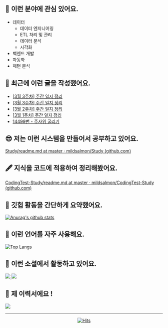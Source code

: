 ## 📡 이런 분야에 관심 있어요.

- 데이터
    - 데이터 엔지니어링
    - ETL 처리 및 관리
    - 데이터 분석
    - 시각화
- 백엔드 개발
- 자동화
- 패턴 분석

## 📝 최근에 이런 글을 작성했어요.

<!-- BLOG-POST-LIST:START -->
- [[3월 3주차] 주간 일지 정리](https://blex.me/@mildsalmon/3%EC%9B%94-3%EC%A3%BC%EC%B0%A8-%EC%A3%BC%EA%B0%84-%EC%9D%BC%EC%A7%80-%EC%A0%95%EB%A6%AC-1)
- [[3월 3주차] 주간 일지 정리](https://blex.me/@mildsalmon/3%EC%9B%94-3%EC%A3%BC%EC%B0%A8-%EC%A3%BC%EA%B0%84-%EC%9D%BC%EC%A7%80-%EC%A0%95%EB%A6%AC)
- [[3월 2주차] 주간 일지 정리](https://blex.me/@mildsalmon/3%EC%9B%94-2%EC%A3%BC%EC%B0%A8-%EC%A3%BC%EA%B0%84-%EC%9D%BC%EC%A7%80-%EC%A0%95%EB%A6%AC)
- [[3월 1주차] 주간 일지 정리](https://blex.me/@mildsalmon/3%EC%9B%94-1%EC%A3%BC%EC%B0%A8-%EC%A3%BC%EA%B0%84-%EC%9D%BC%EC%A7%80-%EC%A0%95%EB%A6%AC)
- [14499번 - 주사위 굴리기](https://blex.me/@mildsalmon/14499%EB%B2%88-%EC%A3%BC%EC%82%AC%EC%9C%84-%EA%B5%B4%EB%A6%AC%EA%B8%B0)
<!-- BLOG-POST-LIST:END -->

## 😎 저는 이런 시스템을 만들어서 공부하고 있어요.

[Study/readme.md at master · mildsalmon/Study (github.com)](https://github.com/mildsalmon/Study/blob/master/readme.md)

## 🖋 지식을 코드에 적용하여 정리해봤어요.

[CodingTest-Study/readme.md at master · mildsalmon/CodingTest-Study (github.com)](https://github.com/mildsalmon/CodingTest-Study/blob/master/readme.md)

## 📑 깃헙 활동을 간단하게 요약했어요.

[![Anurag's github stats](https://github-readme-stats.vercel.app/api?username=mildsalmon&count_private=false&show_icons=true)](https://github.com/mildsalmon)

## 🥇 이런 언어를 자주 사용해요.

[![Top Langs](https://github-readme-stats.vercel.app/api/top-langs/?username=mildsalmon&hide=html)](https://github.com/mildsalmon)

## 🔮 이런 소셜에서 활동하고 있어요.

<p>

<a href="https://blex.me/@mildsalmon/about">
    <img src="http://img.shields.io/badge/BLOG-black?style=plastic&logo=bloglovin">
</a>

<a href="https://solved.ac/profile/mildsalmon">
    <img src="http://img.shields.io/badge/backjoon-blueviolet?style=plastic">
</a>

## 📜 제 이력서에요 !

<!-- <a href="https://mildsalmon.notion.site/c6540c28f55a4d90b4d2dcb181e15307">
    <img src="https://img.shields.io/badge/Resume-orange?style=social&logo=MailChimp">
</a>

<a href="https://mildsalmon.notion.site/c6540c28f55a4d90b4d2dcb181e15307">
    <img src="https://img.shields.io/badge/Resume-orange?style=plastic&logo=MailChimp">
</a>
    
<a href="https://mildsalmon.notion.site/c6540c28f55a4d90b4d2dcb181e15307">
    <img src="https://img.shields.io/badge/Resume-orange?style=plastic&logo=Jordan">
</a>
    
<a href="https://mildsalmon.notion.site/c6540c28f55a4d90b4d2dcb181e15307">
    <img src="https://img.shields.io/badge/Resume-orange?style=plastic&logo=GreenSock">
</a> -->
    
<a href="https://mildsalmon.notion.site/c6540c28f55a4d90b4d2dcb181e15307">
    <img src="https://img.shields.io/badge/Resume-orange?style=plastic&logo=Notion">
</a>
    

---

<p align="center">
    <a href="https://github.com/mildsalmon/">
        <img alt="Hits" src="https://hits.seeyoufarm.com/api/count/incr/badge.svg?url=https%3A%2F%2Fgithub.com%2Fmildsalmon" />
    </a>
</p>

